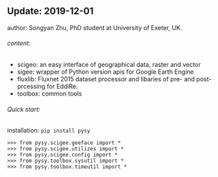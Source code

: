 ## Update: 2019-12-01
author: Songyan Zhu, PhD student at University of Exeter, UK.
###### content:
* scigeo: an easy interface of geographical data, raster and vector
* sigee: wrapper of Python version apis for Google Earth Engine
* fluxlib: Fluxnet 2015 dataset processor and libaries of pre- and post- prcessing for EddiRe.
* toolbox: common tools
###### Quick start:
installation:
`pip install pysy`
```
>>> from pysy.scigee.geeface import *
>>> from pysy.scigee.utilizes import *
>>> from pysy.scigee.config import *
>>> from pysy.toolbox.sysutil import *
>>> from pysy.toolbox.timeutil import *
```